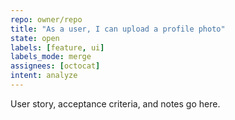 ```yaml
---
repo: owner/repo
title: "As a user, I can upload a profile photo"
state: open
labels: [feature, ui]
labels_mode: merge
assignees: [octocat]
intent: analyze
---
```

User story, acceptance criteria, and notes go here.
